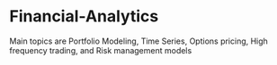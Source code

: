 # Financial-Analytics
Main topics are Portfolio Modeling, Time Series, Options pricing, High frequency trading, and Risk management models
